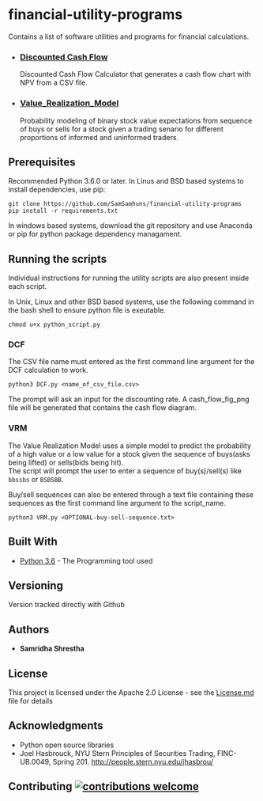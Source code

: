 # financial-utility-programs
Contains a list of software utilities and programs for financial calculations.
- ### [Discounted Cash Flow](#dcf)
   Discounted Cash Flow Calculator that generates a cash flow chart with NPV from a CSV file.
- ### [Value_Realization_Model](#vrm)
   Probability modeling of binary stock value expectations from sequence of buys or sells for a stock given a trading senario for different proportions of informed and uninformed traders.
   
## Prerequisites
Recommended Python 3.6.0 or later.
In Linus and BSD based systems to install dependencies, use pip:
```
git clone https://github.com/SamSamhuns/financial-utility-programs
pip install -r requirements.txt
```
In windows based systems, download the git repository and use Anaconda or pip for python package dependency managament.

## Running the scripts

Individual instructions for running the utility scripts are also present inside each script.

In Unix, Linux and other BSD based systems, use the following command in the bash shell to ensure python file is exeutable.
```
chmod u+x python_script.py
```

### DCF
The CSV file name must entered as the first command line argument for the DCF calculation to work.
```
python3 DCF.py <name_of_csv_file.csv>
```
The prompt will ask an input for the discounting rate.
A cash_flow_fig_png file will be generated that contains the cash flow diagram.

### VRM 
The Value Realization Model uses a simple model to predict the probability of a high value or a low value for a stock given the sequence of buys(asks being lifted) or sells(bids being hit).        
The script will prompt the user to enter a sequence of buy(s)/sell(s) like `bbssbs` or `BSBSBB`. 

Buy/sell sequences can also be entered through a text file containing these sequences as the first command line argument to the script_name.

```
python3 VRM.py <OPTIONAL-buy-sell-sequence.txt>
```

## Built With

* [Python 3.6](https://www.python.org/downloads/release/python-360/) - The Programming tool used

## Versioning

Version tracked directly with Github

## Authors

* **Samridha Shrestha**

## License

This project is licensed under the Apache 2.0 License - see the [License.md](License.md) file for details

## Acknowledgments

* Python open source libraries
* Joel Hasbrouck, NYU Stern Principles of Securities Trading, FINC-UB.0049, Spring 201. http://people.stern.nyu.edu/jhasbrou/

## Contributing [![contributions welcome](https://img.shields.io/badge/contributions-welcome-brightgreen.svg?style=flat)](https://github.com/dwyl/esta/issues)
